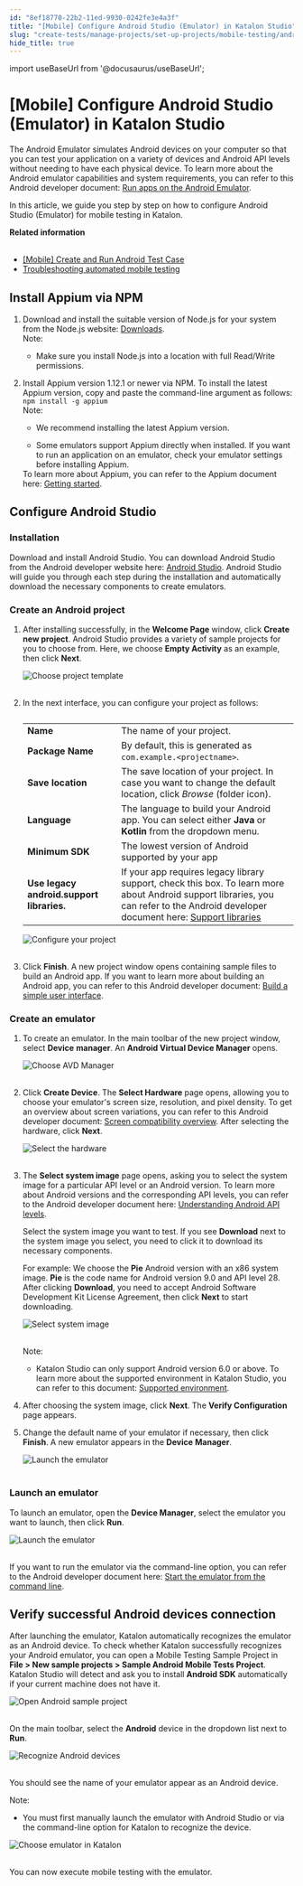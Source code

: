 ```yaml
---
id: "8ef18770-22b2-11ed-9930-0242fe3e4a3f"
title: "[Mobile] Configure Android Studio (Emulator) in Katalon Studio"
slug: "create-tests/manage-projects/set-up-projects/mobile-testing/android/mobile-configure-android-studio-emulator-in-katalon-studio"
hide_title: true
---
```

import useBaseUrl from '@docusaurus/useBaseUrl';


# <a id="id" class="anchor_top_offset"/><a id="ariaid-title1" class="anchor_top_offset"/>[Mobile] Configure Android Studio (Emulator) in <span xmlns="http://www.w3.org/1999/xhtml" className="ph">Katalon Studio</span> 

<p xmlns="http://www.w3.org/1999/xhtml" className="p">The Android Emulator simulates Android devices on your computer   so that you can test your application on a variety of devices and   Android API levels without needing to have each physical device. To   learn more about the Android emulator capabilities and system   requirements, you can refer to this Android developer document: <a className="xref j-external-link" href="https://developer.android.com/studio/run/emulator" target="_blank">Run apps     on the Android Emulator</a>.</p> 
<p xmlns="http://www.w3.org/1999/xhtml" className="p">In this article, we guide you step by step on how to configure   Android Studio (Emulator) for mobile testing in Katalon.</p> 
<nav xmlns="http://www.w3.org/1999/xhtml" role="navigation" className="related-links"><div className="linklist relinfo"><strong>Related information</strong><br /><br /><ul className="linklist"><li className="linklist"><a className="link" href="/docs/get-started/sample-projects/mobile/mobile-create-and-run-android-test-case">[Mobile] Create and Run Android Test Case</a></li><li className="linklist"><a className="link" href="/docs/create-tests/troubleshooting-for-test-creation/troubleshoot-mobile-automated-testing/troubleshooting-automated-mobile-testing-overview">Troubleshooting automated mobile testing</a></li></ul></div></nav> 

## <a id="concept-7064" class="anchor_top_offset"/>Install Appium via NPM 

<ol xmlns="http://www.w3.org/1999/xhtml" className="ol"><li className="li"><div className="p">Download and install the suitable version of Node.js for your system from the Node.js website: <a className="xref j-external-link" href="https://nodejs.org/en/download/" target="_blank">Downloads</a>.<div className="note note note_note"><span className="note__title">Note:</span> <ul className="ul"><li className="li"><p className="p">Make sure you install Node.js into a location with full Read/Write permissions.</p></li></ul></div></div></li><li className="li"><div className="p">Install Appium version 1.12.1 or newer via NPM. To install the latest Appium version, copy and paste the command-line argument as follows: <code className="ph codeph">npm install -g appium</code><div className="note note note_note"><span className="note__title">Note:</span> <ul className="ul"><li className="li"><p className="p">We recommend installing the latest Appium version.</p></li><li className="li">Some emulators support Appium directly when installed. If you want to run an application on an emulator, check your emulator settings before installing Appium.</li></ul></div>To learn more about Appium, you can refer to the Appium document here: <a className="xref j-external-link" href="http://appium.io/docs/en/about-appium/getting-started/#installing-appium" target="_blank">Getting started</a>.</div></li></ol> 
    

## <a id="id_1" class="anchor_top_offset"/>Configure Android Studio

    
          
      

### <a id="id_2" class="anchor_top_offset"/>Installation

      
        
<p xmlns="http://www.w3.org/1999/xhtml" className="p">Download and install Android Studio. You can download Android   Studio from the Android developer website here: <a className="xref j-external-link" href="https://developer.android.com/studio" target="_blank">Android Studio</a>.   Android Studio will guide you through each step during the   installation and automatically download the necessary components to   create emulators.</p> 
      
    

### <a id="id_3" class="anchor_top_offset"/>Create an Android project

<ol xmlns="http://www.w3.org/1999/xhtml" className="ol"><li className="li">     <p className="p">After installing successfully, in the <strong className="ph b">Welcome Page</strong> window, click <strong className="ph b">Create new project</strong>. Android Studio provides a variety of sample projects for you to choose from. Here, we choose <strong className="ph b">Empty Activity</strong> as an example, then click <strong className="ph b">Next</strong>.</p>     <p className="p"> <img className="image" src={useBaseUrl("https://github.com/katalon-studio/docs-images/raw/master/katalon-studio/docs/execute-mobile-testing-with-emulator/KS-EMULATOR-Choose-project-template.png")} alt="Choose project template" /><br /><br />     </p>   </li><li className="li">     <p className="p">In the next interface, you can configure your project as follows:</p>     <table className="table anchor_top_offset" id="id_3__3a895061-9e7e-433c-88a9-0f1e5a8111c8"><caption /><tbody className="tbody"><tr className><td className="entry"> <strong className="ph b">Name</strong>           </td><td className="entry">The name of your project.</td></tr><tr className><td className="entry"> <strong className="ph b">Package Name</strong>           </td><td className="entry">By default, this is generated as <code className="ph codeph">com.example.&lt;projectname&gt;</code>.</td></tr><tr className><td className="entry"> <strong className="ph b">Save location</strong>           </td><td className="entry">The save location of your project. In case you want to change the default location, click <em className="ph i">Browse</em> (folder icon).</td></tr><tr className><td className="entry"> <strong className="ph b">Language</strong>           </td><td className="entry">The language to build your Android app. You can select either <strong className="ph b">Java</strong> or <strong className="ph b">Kotlin</strong> from the dropdown menu.</td></tr><tr className><td className="entry"> <strong className="ph b">Minimum SDK</strong>           </td><td className="entry"> The lowest version of Android supported by your app</td></tr><tr className><td className="entry"> <strong className="ph b">Use legacy android.support libraries.</strong>           </td><td className="entry"> If your app requires legacy library support, check this box. To learn more about Android support libraries, you can refer to the Android developer document here: <a className="xref j-external-link" href="https://developer.android.com/topic/libraries/support-library" target="_blank">Support libraries</a>           </td></tr></tbody></table>     <p className="p"> <img className="image" src={useBaseUrl("https://github.com/katalon-studio/docs-images/raw/master/katalon-studio/docs/execute-mobile-testing-with-emulator/KS-EMULATOR-Configure-project-settings.png")} alt="Configure your project" /><br /><br />     </p>   </li><li className="li">     <p className="p">Click <strong className="ph b">Finish</strong>. A new project window opens containing sample files to build an Android app. If you want to learn more about building an Android app, you can refer to this Android developer document: <a className="xref j-external-link" href="https://developer.android.com/training/basics/firstapp/building-ui" target="_blank">Build a simple user interface</a>.</p>   </li></ol> 

### <a id="concept-8297" class="anchor_top_offset"/>Create an emulator

<div xmlns="http://www.w3.org/1999/xhtml" className="p"><ol className="ol"><li className="li"><p className="p">To create an emulator. In the main toolbar of the new project window, select <strong className="ph b">Device</strong> <strong className="ph b">manager</strong>. An <strong className="ph b">Android Virtual Device Manager</strong> opens.</p><p className="p"><img className="image" src={useBaseUrl("https://github.com/katalon-studio/docs-images/raw/master/katalon-studio/docs/execute-mobile-testing-with-emulator/KS-EMULATOR-Choose-AVD-Manager.png")} alt="Choose AVD Manager" /><br /><br /></p></li><li className="li"><p className="p">Click <strong className="ph b">Create Device</strong>. The <strong className="ph b">Select Hardware</strong> page opens, allowing you to choose your emulator's screen size, resolution, and pixel density. To get an overview about screen variations, you can refer to this Android developer document: <a className="xref j-external-link" href="https://developer.android.com/guide/practices/screens_support" target="_blank">Screen compatibility overview</a>. After selecting the hardware, click <strong className="ph b">Next</strong>.</p><p className="p"><img className="image" src={useBaseUrl("https://github.com/katalon-studio/docs-images/raw/master/katalon-studio/docs/execute-mobile-testing-with-emulator/KS-EMULATOR-Select-hardware.png")} alt="Select the hardware" /><br /><br /></p></li><li className="li"><p className="p">The <strong className="ph b">Select system image</strong> page opens, asking you to select the system image for a particular API level or an Android version. To learn more about Android versions and the corresponding API levels, you can refer to the Android developer document here: <a className="xref j-external-link" href="https://docs.microsoft.com/en-us/xamarin/android/app-fundamentals/android-api-levels?tabs=macos" target="_blank">Understanding Android API levels</a>.</p><p className="p">Select the system image you want to test. If you see <strong className="ph b">Download</strong> next to the system image you select, you need to click it to download its necessary components.</p><p className="p">For example: We choose the <strong className="ph b">Pie</strong> Android version with an x86 system image. <strong className="ph b">Pie</strong> is the code name for Android version 9.0 and API level 28. After clicking <strong className="ph b">Download</strong>, you need to accept Android Software Development Kit License Agreement, then click <strong className="ph b">Next</strong> to start downloading.</p><p className="p"><img className="image" src={useBaseUrl("https://github.com/katalon-studio/docs-images/raw/master/katalon-studio/docs/execute-mobile-testing-with-emulator/KS-EMULATOR-Select-system-image.png")} alt="Select system image" /><br /><br /></p><div className="note note note_note"><span className="note__title">Note:</span> <div className="p"><ul className="ul"><li className="li"><p className="p">Katalon Studio can only support Android version 6.0 or above. To learn more about the supported environment in Katalon Studio, you can refer to this document: <a className="xref" href="/docs/supported-execution-environments/supported-environments-for-katalon-studio-and-katalon-runtime-engine-kre">Supported environment</a>.</p></li></ul></div></div></li><li className="li"><p className="p">After choosing the system image, click <strong className="ph b">Next</strong>. The <strong className="ph b">Verify Configuration</strong> page appears.</p></li><li className="li"><p className="p">Change the default name of your emulator if necessary, then click <strong className="ph b">Finish</strong>. A new emulator appears in the <strong className="ph b">Device</strong> <strong className="ph b"> Manager</strong>.</p><p className="p"><img className="image" src={useBaseUrl("https://github.com/katalon-studio/docs-images/raw/65a953207f0945eac8a4367e7e8a0a64f292a671/katalon-studio/docs/execute-mobile-testing-with-emulator/KS-EMULATOR-An-emulator-is-created-2.png")} alt="Launch the emulator" /><br /><br /></p></li></ol></div>

### <a id="concept-5792" class="anchor_top_offset"/>Launch an emulator

<p xmlns="http://www.w3.org/1999/xhtml" className="p">To launch an emulator, open the <strong className="ph b">Device Manager</strong>, select the emulator you want to launch, then click <strong className="ph b">Run</strong>.</p> 
<p xmlns="http://www.w3.org/1999/xhtml" className="p"> <img className="image" src={useBaseUrl("https://github.com/katalon-studio/docs-images/raw/master/katalon-studio/docs/execute-mobile-testing-with-emulator/KS-EMULATOR-Launch-the-emulator.png")} alt="Launch the emulator" /><br /><br /> </p> 
<p xmlns="http://www.w3.org/1999/xhtml" className="p">If you want to run the emulator via the command-line option, you can refer to the Android developer document here: <a className="xref j-external-link" href="https://developer.android.com/studio/run/emulator-commandline" target="_blank">Start the emulator from the command line</a>.</p> 

## <a id="id_6" class="anchor_top_offset"/>Verify successful Android devices connection

<p xmlns="http://www.w3.org/1999/xhtml" className="p">After launching the emulator, Katalon automatically recognizes the emulator as an Android device. To check whether Katalon successfully recognizes your Android emulator, you can open a Mobile Testing Sample Project in <strong className="ph b">File &gt; New sample projects &gt; Sample Android Mobile Tests Project</strong>. Katalon Studio will detect and ask you to install <strong className="ph b">Android SDK</strong> automatically if your current machine does not have it.</p> 
<p xmlns="http://www.w3.org/1999/xhtml" className="p"><img className="image" src={useBaseUrl("https://github.com/katalon-studio/docs-images/raw/master/katalon-studio/docs/mobile-on-macos/KS-Android-Open--Sample-project.png")} alt="Open Android sample project" /><br /><br /></p> 
<p xmlns="http://www.w3.org/1999/xhtml" className="p">On the main toolbar, select the <strong className="ph b">Android</strong> device in the dropdown list next to <strong className="ph b">Run</strong>.</p> 
<p xmlns="http://www.w3.org/1999/xhtml" className="p"><img className="image" src={useBaseUrl("https://github.com/katalon-studio/docs-images/raw/master/katalon-studio/docs/execute-mobile-testing-with-emulator/KS-TOOLBAR-Android.png")} alt="Recognize Android devices" /><br /><br /></p> 
<p xmlns="http://www.w3.org/1999/xhtml" className="p">You should see the name of your emulator appear as an Android device.</p> 
<div xmlns="http://www.w3.org/1999/xhtml" className="note note note_note"><span className="note__title">Note:</span> <div className="p"><ul className="ul"><li className="li"><p className="p">You must first manually launch the emulator with Android Studio or via the command-line option for Katalon to recognize the device.</p></li></ul></div></div>
<p xmlns="http://www.w3.org/1999/xhtml" className="p"><img className="image" src={useBaseUrl("https://github.com/katalon-studio/docs-images/raw/master/katalon-studio/docs/execute-mobile-testing-with-emulator/KS-EMULATOR-Choose-emulator-in-Katalon.png")} alt="Choose emulator in Katalon" /><br /><br /></p> 
<p xmlns="http://www.w3.org/1999/xhtml" className="p">You can now execute mobile testing with the emulator.</p> 
